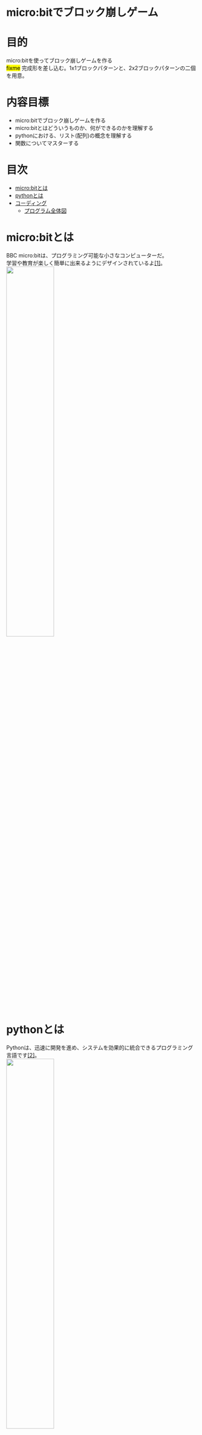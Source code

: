 # micro:bitでブロック崩しゲーム
# 目的
micro:bitを使ってブロック崩しゲームを作る<br>
<mark>fixme</mark> 完成形を差し込む。1x1ブロックパターンと、2x2ブロックパターンの二個を用意。

# 内容目標
- micro:bitでブロック崩しゲームを作る
- micro:bitとはどういうものか、何ができるのかを理解する
- pythonにおける、リスト(配列)の概念を理解する
- 関数についてマスターする
# 目次

- [micro:bitとは](#micro:bitとは)
- [pythonとは](#pythonとは)
- [コーディング](#コーディング)
  - [プログラム全体図](#プログラム全体図)
  
# micro:bitとは
BBC micro:bitは、プログラミング可能な小さなコンピューターだ。<br>
学習や教育が楽しく簡単に出来るようにデザインされているよ[[1]](https://groklearning.com/)。<br>
<img src="./image/microbit.jpg" width="50%" height=50%>

# pythonとは
Pythonは、迅速に開発を進め、システムを効果的に統合できるプログラミング言語です[[2]](https://www.python.org/)。<br>
<img src="./image/python.png" width="50%" height=50%>

# コーディング
## プログラム全体図
- ①初期位置にブロックを配置<br>
<img src="./gif/step1.gif" width="10%" height="10%">

- ②一定時間経過でブロックが落下<br>
<img src="./gif/step2.gif" width="10%" height="10%">

- ③一番下まで落ちたら、ブロックをそこに配置<br>
<img src="./gif/step2.gif" width="10%" height="10%">

- ④新しいブロックを生成<br>
<img src="./gif/step3.gif" width="10%" height="10%">

- ⑤一列揃ったらその列を消去<br>
<img src="./gif/step4.gif" width="10%" height="10%">

★★一旦完成★★

- Ex. プログラムを見やすくしよう
- Ex. 消したブロックより上のブロックを落とす
- Ex. 画面がチカチカしないようにする
- Ex. ブロックの種類を追加

Exは順不同。<br>
## micro:bitの紹介(3min)
### LED表示<br>
- 5×5のLEDディスプレイ（発光ダイオード）<br>
<img src="./gif/led.gif" width="25%" height="25%">

### ボタン操作<br>
- 2つのボタン（左Aボタン、右Bボタン）<br>
<img src="./gif/button.gif" width="25%" height="25%">

### 様々なセンサ<br>
- 加速度計<br>
- 磁力計（コンパス）<br>
- 温度センサー<br>
- Bluetooth<br>
- ラジオ通信（他のmicro:bitと通信する）<br>
- 外部入出力ピン（金色のパッド部分）<br>
## 簡単なLED点灯デモ(5min)
### 指定した場所のLEDを点灯<br>
```python: python
flash(x, y, 明るさ)
```
### (2, 2) の位置に明るさ9で点灯
```python: demo1.py
flash(2, 2, 9)
```
### micro:bitで実行
↓のコマンドを TERMINAL で実行する<br>
```bash: TERMINAL
uflash demo.py
```
↓のようにLEDが光れば成功！<br><br>
<img src="./image/demo.png" width="20%" height="20%">

### x座標とy座標について<br>
- x: よこの位置 0（左）〜4（右）<br>
- y: たての位置 0（上）〜4（下）<br>
<img src="./image/zahyo.png" width="20%" height="20%">

### 明るさについて<br>
- 0(真っ暗)〜9(一番明るい)<br>
### 関数について<br>
<mark>fixme</mark> 画像が欲しい<br>

### Work. (0, 4)の位置に明るさ6で点灯してみよう<br>
<ins>demo.py</ins>のプログラムを、(0, 4)の位置に明るさ6で点灯させるプログラムに書き換えてください。

↓の画像のように光れば成功!<br><br>
<img src="./image/demo1.png" width="20%" height="20%">

<details><summary>答え</summary>

```python:demo.py
flash(0, 4, 6)
```
</details>

### Work. 以下のプログラムを実行した時、どのLEDが光るかを考えてみてください<br>
```python:python
flash(2, 0, 9)
flash(2, 1, 9)
flash(2, 2, 9)
flash(2, 3, 9)
flash(2, 4, 9)
```

<img src="./image/zahyo.png" width="20%" height="20%">

<details><summary>答え</summary>
<img src="./image/prac1.png" width="20%" height="20%">
</details>

## Work①,②: 落ちるブロックを作ろう(10min)
ここでは、ブロックが一定時間ごとに落ちていくプログラムを作っていきます。<br>
↓完成形<br><br>
<img src="./gif/main1.gif" width="25%" height="25%">

このために、<br>
#### ①初期位置(一番上の真ん中)にブロックを表示<br>
#### ②そのブロックを一定時間ごとに落とす<br>

という順番でプログラミングをしていきます！<br>

### ①初期位置にブロックを表示<br>
まずは、一番上の真ん中(x = 2, y = 0)の位置にLEDを点灯するプログラムを作っていきます。<br>
これが、ゲームを開始したときのブロックの初期位置になります。<br>

#### 1. main.pyを開く<br>
今までは練習のため、<ins>demo.py</ins>というファイルにプログラムを書いていました。<br>
ここからは実際にブロック崩しゲームを作っていくので、本番用のファイル(<ins>main.py</ins>)を開いてください。<br>
ここからは、プログラムはこの<ins>main.py</ins>に記述していきます。<br>

#### 2. 座標を変数で指定できるようにする<br>
これまではflashの引数には直接数字を入れていました(ex. flash(2, 2, 6))。<br>
しかし、今後のために、LEDを点灯する座標は変数で指定できるようにしておきましょう。<br>
なので、x と y という変数を作成し、初期値を代入してください。<br>
初期値は、一番上の真ん中の位置に表示できるような値にしてください。<br>
<details><summary>答え</summary>

```python:demo.py
x = 2
y = 0
```
</details>

その後、(x,y)の位置に、明るさ9で点灯するプログラムを作成してください<br>

<details><summary>答え</summary>

```python:demo.py
x = 2
y = 0
flash(x, y, 9)
```
</details>

#### 3. 繰り返し処理

現時点のプログラムは、**(x, y)を指定し、その座標のLEDを明るさ9で点灯させる**というものです。

このプログラムでは、**LEDを一回光らせたらプログラムが終了**しています。<br>
点灯し続けているので**繰り返している**と錯覚するかもしれませんが、 PC から電源が供給され続けているので光っているだけです。<br>
一定時間経過ごとにブロックを落とすためにはプログラムは**終了してほしくない**ので、**繰り返し処理**を追加します<br>
pythonには**二種類**の繰り返し(ループ)があったのを覚えていますか？<br>
<details><summary>答え</summary>

**for(回数ループ)**
```python:demo.py
for i in range(10):
```
**while(条件ループ)**
```python:demo.py
while 条件式:
```
</details>

ブロック崩しゲームの場合、どちらのループを使う方が良いでしょうか？
<details><summary>答え</summary>

一般的には、ゲームが終了するまで何回ループをするかは分からない(時と場合による)ので、本レッスンでは while を使います。<br>
ゲームの終了条件を今の進捗で入れるのは難しいので、とりあえず無限ループにしましょう。<br>
**while(無限)**
```python:demo.py
x = 2
y = 0
while True:
  flash(x, y, 9)
```
</details>

これで繰り返し処理の実装も完了しました。<br>
- 実行して確認
```bash:TERMINAL
uflash main.py
```
micro:bitをパソコンに繋げて、上記のコマンドを実行してみてください。<br>
↓のように初期位置が光っていたら成功です！<br>
<img src="./image/prac2.png" width="20%" height="20%">


### ②ブロックが落下するようにする
準備が整ったので、いよいよ本題の**落下するプログラム**を書いていきます！<br>
#### 1. フローチャート
現時点のプログラムは、**同じ場所のLEDを点灯し続ける**プログラムです。<br>
フローチャートは以下になります。<br>
```
(2, 0)の位置のLEDを点灯
↓
(2, 0)の位置のLEDを点灯
↓
(2, 0)の位置のLEDを点灯
↓
(2, 0)の位置のLEDを点灯
↓
...
```
落ちているように見せるためには、フローチャートは以下である必要があります。<br>
```
(2, 0)の位置のLEDを点灯
↓
(2, 1)の位置のLEDを点灯
↓
(2, 2)の位置のLEDを点灯
↓
(2, 3)の位置のLEDを点灯
↓
...
```
つまり、yの座標を1ずつ増やしていけばいいわけです。<br>
これを見据えて、上記ではyの変数化を行いました。<br>
プログラムのフローチャートを詳しく書くと、以下になります。<br>
```
xに2を、yに0を代入
↓
(x, y)の位置のLEDを点灯
↓
yの数字を+1する
↓
(x, y)の位置のLEDを点灯
↓
yの数字を+1する
↓
(x, y)の位置のLEDを点灯
↓
yの数字を+1する
↓
...
```
となるようにプログラムを変更すればよさそうですね。<br>
#### 2. フローチャートを基にプログラム作成
上記のフローチャートを参考にしながら、落下するプログラムを自力で作ってみてください。<br>
<details><summary>(とりあえずの)答え</summary>

```python:demo.py
x = 2
y = 0
while True:
  flash(x, y, 9)
  y += 1(もしくは、 y = y + 1)
```
フローチャート通りに素直に書くと、こうなるはずです。<br>

#### クイズ
上記のプログラムを実行すると、↓のように一瞬で一列が光るはずです。なぜでしょうか？<br>
<img src="./image/prac3.png" width="20%" height="20%">

<details><summary>答え</summary>

少し前に下記のようなクイズをしたのを覚えていますか？<br>
### Work. 以下のプログラムを実行した時、どのLEDが光るかを考えてみてください<br>
```python:python
flash(2, 0, 9)
flash(2, 1, 9)
flash(2, 2, 9)
flash(2, 3, 9)
flash(2, 4, 9)
```
<img src="./image/prac1.png" width="20%" height="20%">

この時に、flash関数は、指定した座標を光らせる(だけ)の関数だと説明しました。<br>
つまり、LEDを消すためには、LEDを消す関数(clear)を使わなければいけません。<br>
ということは、上記で考えたフローチャートが間違っていたというわけです。間違っていたというよりも、見積りが甘かったという方が適切かもしれません。<br>
```
(2,0)を点灯
↓
LEDを消す
↓
(2,1)を点灯
↓
LEDを消す
↓
(2,2)を点灯
↓
...
```
となればいいので、
```python
flash(2, 0, 9)
clear()
flash(2, 1, 9)
clear()
flash(2, 2, 9)
clear()
flash(2, 3, 9)
clear()
flash(2, 4, 9)
```
という風に、flash関数の間にclear関数を挟んであげればよさそうです。<br>
しかし、実行すると↓のように、一番下だけが点灯します。なぜでしょうか？<br>
<img src="./image/prac4.png" width="20%" height="20%">

<details><summary>答え</summary>

**プログラムはあっています。**<br>
しかし、**プログラムは一行0.05秒ぐらいで処理される**ので、**一瞬で一番下まで行ってしまった**ということです。<br>
ただし、これだと動きが速すぎて目で追えないので、**少し待機してもらいましょう**。<br>
待機する関数は、**sleep**です。引数の単位は秒ではなく**ミリ秒**(秒/1000)なので気を付けてください。
```
(2,0)を点灯
↓
0.5秒待機
↓
LEDを消す
↓
(2,1)を点灯
↓
0.5秒待機
↓
LEDを消す
↓
(2,2)を点灯
↓
0.5秒待機
↓
...
```
となればいいので、
```python
flash(2, 0, 9)
sleep(500)
clear()
flash(2, 1, 9)
sleep(500)
clear()
flash(2, 2, 9)
sleep(500)
clear()
flash(2, 3, 9)
sleep(500)
clear()
flash(2, 4, 9)
```
このプログラムを実行すると、↓のように期待通りに動いてくれます。

<img src="./gif/main1.gif" width="25%" height="25%">

上記のプログラムを参考にして、<ins>main.py</ins>のプログラムを修正していきましょう！<br>
</details>
</details>
</details>

#### 3. フローチャートの修正
上記で、先ほど作ったフローチャートに二つミスがあることが発覚しました。<br>
- 消灯する処理が抜けていた<br>
- 待機する処理が抜けていた<br>

#### Ex. プログラミングの面白さ
皆さんはプログラムが間違っていたりエラーが出たりすると失敗したと思って落ち込むかもしれません。<br>
しかし、これからは間違っていたりエラーが出たりしたときは**喜んで**ください。<br>
プログラミングの一番の醍醐味は、(私の意見では)トライ&エラーです。<br>
少し考えただけでは一発でうまくいかないような難題を、何が足りていないか、どういう機能を追加したらよいか、もっと改善する方法はないか…と考え挑戦することで、立派な作品を作ることができます。<br>
これは難しい作品であればあるほど、完成したときの喜びは大きいです。<br>
作品の難しさは、間違った回数やエラーが出た回数だと思っています<br>
つまり、間違っていたりエラーが出たりすればするほど完成したときの喜びが大きくなっていくのです。<br>
なので、プログラムが間違っていたりエラーが出たりしても笑顔で、その原因を一つずつつぶしていきましょう。<br>

#### 3. フローチャートの修正
話が脱線しましたが、フローチャートの修正を行っていきます。<br>
修正すべきポイントは、以下の２点でした。<br>
- 消灯する処理を追加する<br>
- 待機する処理を追加する<br>

今回は２つ一気に修正できそうです。修正したフローチャートは以下です。<br>
```
xに2を、yに0を代入               xに2を、yに0を代入
↓                               ↓
(x, y)の位置のLEDを点灯          (x, y)の位置のLEDを点灯
|                                ↓
|                                0.5秒待つ
|                                ↓
|                                clear()
↓                               ↓
yの数字を+1する                  yの数字を+1する
↓                               ↓
(x, y)の位置のLEDを点灯     →   (x, y)の位置のLEDを点灯
|                                ↓
|                                0.5秒待つ
|                                ↓
|                                clear()
↓                               ↓
yの数字を+1する                  yの数字を+1する
↓
...
```
このフローチャート通りにプログラムを書けば、落ちるプログラムが完成します！やってみましょう！<br>
- 0.5秒待つ: sleep(500)
- clear(): clear()
<details><summary>答え</summary>

```python:demo.py
x = 2
y = 0
while True:
  flash(x, y, 9)
  sleep(500)
  clear()
  y += 1
```
</details>
現時点でのプログラムでは、ブロックが一番下に行った後、変なマークが表示されていると思います。<br>
この変なマークはエラーのサインです。<br>
何故エラーが出ているか分かりますか？<br>
<details><summary>答え</summary>

存在しない場所のLEDを点灯しようとして、"そんなところにLEDは無いよ"というエラーが出ています。<br>
では、どのようにプログラムを変更すればエラーが出なくなるでしょうか？<br>
<details><summary>答え</summary>

エラーが出ないようにするためには、yの数字を4より大きくしないように修正すればできそうです。<br>
今、yの数値を変更(インクリメント)している所は、 y += 1 の所なので、そこを修正しましょう。<br>
現状だと、"無条件で+1する"プログラムになっていますが、"yの数値が4より小さい時だけ+1する"プログラムに変更しましょう。<br>
プログラム的に言えば、"yの数値が4より小さければ+1、でなければ何もしない"というプログラムに変更します。<br>
このようなプログラムを書きたい時は条件分岐を使えばいいので、<br>
```python:demo.py
x = 2
y = 0
while True:
  flash(x, y, 9)
  sleep(500)
  clear()
  if y < 4:
    y += 1
```
というプログラムに変更すれば、エラーが出なくなるはずです。<br>
</details>
</details>

## Work③: 着地したブロックを記録しよう(20min)
現時点でのプログラムでは、ブロックが一番下に行くと、その場で止まるという動きになっています。<br>
完成に近づけるためには、<br>
①一番下に落ちたらその場所にブロックを固定し<br>
②そのブロックの座標をどこかに保存して<br>
③次のブロックを出す<br>
ように変更する必要があります。<br>
まず、一番下に落ちたブロックの座標を保存するプログラム、次に保存した座標を常に光らせるプログラム、最後に次のブロックを出すプログラムを書くという順番で実装していきます！<br>
### Step1: ブロックの座標を保存する方法を考えよう
まずは、一番下に落ちたブロックの座標を保存するプログラムを書いていきましょう！<br>
何かを保存したい時に使うものと言えば、変数を思い浮かべると思います。<br>
しかし、変数には弱点があって、一つの変数につき1つの値しか保存できません。<br>
今回は、LEDは 5 x 5 の25個あり、25個変数を作るのはめんどくさいですし、何よりプログラムがぐちゃぐちゃになり読みにくく(可読性が低く)なってしまいます。<br>
そこで、今回はリスト(配列)というものを使って、一つのリストに25個の情報を一気に入れようと思います。

### リスト(配列とは)
リストと配列は厳密には違うけど、同じものだと思ってくれて大丈夫です。気になる人はまた聞きに来てください。<br>
イノベーターネクスト・マスター終了生の人はリスト(配列)は知っていると思いますが、復習も兼ねてリスト(配列)とは何かを説明します。<br>
プログラムの<mark>fixme</mark>行目に、
```python:demo.py
blocks = [
  [0, 0, 0, 0, 0],  # y=0
  [0, 0, 0, 0, 0],  # y=1
  [0, 0, 0, 0, 0],  # y=2
  [0, 0, 0, 0, 0],  # y=3
  [0, 0, 0, 0, 0],  # y=4
  [1, 1, 1, 1, 1],  # 地面
]
```
というプログラムが書いてあると思います。(書かれてないぞっていう人は手を挙げて教えてください。)<br>
これがリストになっていて、点灯したいLEDの所の数値を1に変えると、LEDが点灯します。<br>
好きな所の数値を1に変えて、実行してみてください。<br>
ただし、リストのLEDを点灯させるためには、専用の関数を実行しないといけないので、プログラムを以下に変更してください。<br>
```python:main.py
blocks[2][2] = 1
flashm(blocks)
x = 2
y = 0
while True:
  flash(x, y, 9)
  sleep(500)
  clear()
  if y < 4:
    y += 1
```
リストは変数と同じように、プログラムの中でも数値を変えることができます。<br>
上記は(2,2)の座標のLEDを点灯させるプログラムでしたが、
```python:main.py
blocks[0][0] = 1
blocks[1][1] = 1
blocks[2][2] = 1
blocks[3][3] = 1
blocks[4][4] = 1
flashm(blocks)
x = 2
y = 0
while True:
  flash(x, y, 9)
  sleep(500)
  clear()
  if y < 4:
    y += 1
```
とすると、斜めのLEDを点灯させることができます。<br>
これを使えば、一番下に落ちたブロックの位置を記録し、点灯させることができそうです！<br>
### Step2: 一番下に落ちたブロックの座標を保存しよう
現状のプログラムの中でブロックの落下の部分は、<br>
"yの数値が4より小さければ+1、でなければ何もしない"<br>
になっています。<br>
これを、<br>
"ブロックの一個下の座標が地面ならば今の座標を保存して新しいブロックを作り、でなければyを+1する(落下する)"<br>
に変更すればよさそうです。<br>
まずは、現状のif文の条件式を、<br>
"yの数値が4より小さければ"<br>
↓<br>
"ブロックの一個下の座標が地面ならば"<br>
に変えましょう。<br>
<details><summary>答え</summary>

ブロックの一個下の座標というのは、プログラムでいうと (x, y+1) に当たります。<br>
ブロックの真下が地面ならば、 リストの(x, y+1)は1になっているはずです。<br>
つまり、"ブロックの一個下の座標が地面ならば"というプログラムは以下になります。<br>
```python
if blocks[x][y + 1] == 1:
```
"ブロックの一個下の座標が地面ならば今の座標を保存して新しいブロックを作る"というプログラムは以下になります。<br>
```python
if blocks[x][y + 1] == 1:
  blocks[x][y] = 1
  y = 0
```
今の座標は、(x, y)です。新しいブロックを作るには、yを0にしてあげれば"新しいブロックをあたかも作ったかのような挙動"になります。<br>
このままでは落下する部分が無いので、"一個下が地面でなければ落下する"というプログラムを追加しましょう。<br>
```python
if blocks[x][y + 1] == 1:
  blocks[x][y] = 1
  y = 0
else:
  y += 1
```
思ったよりも簡単ではないですか？<br>
思った通りに動いているかどうか、実行してみて試してみてください。<br>
プログラミングでは、結果的に正しい動きをしていれば、正解になります。

皆さんは"一番下に落ちたらブロックの座標を保存して、そこを常に光らせ、新しいブロックを出す"というプログラムを書いた自覚がないかもしれませんが、実際にはその通りの動きになっているので、"一番下に落ちたらブロックの座標を保存して、そこを常に光らせ、新しいブロックを出す"というプログラムを書いたことになります。

これで、一番難関(だと思われる)プログラムが完成しました。
</details>

## A/Bボタンでブロックを左右に動かそう
これまでかなりのトライ&エラーを繰り返し、かなりの量のプログラムを書いてきたと思います。<br>
ただ、現状だと<br>
ブロックが上から降ってきて、どんどん積みあがっているプログラム<br>
になっており、全然ゲーム感がありません。ゲームを作るのは結構大変なんです。<br>
この調子で完成まで作っていくと、到底90分ではできないので、ここからは駆け足気味で行きます。<br>
まずは、ブロックを左右に移動できるようにしていきましょう。<br>
Aボタンを押せばブロックが左に移動し、Bボタンを押せばブロックが右に移動するプログラムを書いていきます<br>
これを実装するためには条件分岐を使えばよさそうです。<br>
条件分岐を覚えていますか？<br>
<details><summary>条件分岐</summary>

**if文**
```python:demo.py
if 条件式:
  処理①
```

</details>

Aボタンを押せばブロックが左に移動するというプログラムは、以下になります。<br>
```python
if button_a.was_pressed() and x > 0:
        x -= 1
        clear()
```
button_a.was_pressed()という関数は、Aボタンを押すとTrue、それ以外の時はFalseが返ってきます<br>
andより右の部分は、場外に出ないようにするための条件式です。<br>
clear()をしているのは、移動した後に前にいた部分を消すためです。

これを参考にして、ボタンBのプログラムも自力で書いてみてください!<br>

<details><summary>答え</summary>

**if文**
```python:demo.py
# === ここから書いてOK ===
x = 2
y = 0
while True:
  flashm(blocks)
  flash(x, y, 9)
  sleep(500)
  y += 1
  if button_a.was_pressed() and x > 0:
        x -= 1
        clear()
  if button_b.was_pressed() and x < 4:
        x += 1
        clear()
```

</details>
これで左右に移動するプログラムが完成しました！動かしてみましょう！<br>
...と言いたいところですが、このプログラムを実行しても左右には動いてくれません。なぜでしょうか？<br>

<details><summary>答え</summary>

現状のプログラムのループの中身は、以下になっています<br>

```
LEDを光らせる
↓
1秒待つ
↓
Aが押されてたらブロックを左に移動する
↓
Bが押されてたらブロックを右に移動する
↓
...
```

1秒待機している間は、ボタンが押されているかどうかは調べてくれません。<br>
なので、プログラムを以下のように変更します。<br>
```python:main.py
# === ここから書いてOK ===
x = 2
y = 0
timer = 0
while True:
  flashm(blocks)
  flash(x, y, 9)
  timer += 1
  if timer % 1000 == 0:
    clear()
    y += 1
    if blocks[y][x] != 0:
       blocks[y-1][x] = 1
       y = 0   
  if button_a.was_pressed() and x > 0:
        x -= 1
        clear()
  if button_b.was_pressed() and x < 4:
        x += 1
        clear()
```
具体的には、<br>
待機処理→タイマー処理<br>
に置き換えることで、常にボタンの判定をしてくれるようにしました。<br>
<mark>fixme</mark> タイマー処理と待機処理のフローチャートを、比較形式で貼る。通常のフローチャートではなく、上部に変数の値も載せること。
x:           x:         x:
y:
xに-を代入→yに-を代入→LED点灯
みたいな感じ。

</details>

これで少し早足ですが、左右に動くプログラムが完成しました！<br>

## 一列揃ったら消そう(15min)
さて、いよいよ最後のステップです。<br>
ここでは、ブロックが一列揃ったら消えるようにしていきます<br>
一番難しいと思うかもしれませんが、今回はリストを使っているので案外簡単に実装できます。<br>
### 一列揃ったら消すプログラムを書こう
いきなりですが、以下のプログラムを追加してください。
```python:main.py
    for i in range(5):
     flag = 0
     for j in range(5):
        if blocks[i][j] == 0:
           flag = 1
     if flag == 0:
        for j in range(5):
           blocks[i][j] = 0
```
これで一列揃ったら消えるプログラムの完成です。<br>
難しいプログラムに見えるかもしれませんが、一行ずつ見ると、全て知っているプログラムだと思います。<br>
アイデアとしては、<br>
一列ずつ、光っているかを確認(1なら光っている、2なら光っていない)し、全て1ならその列を消す<br>
というプログラムになっています。<br>
forループは、このようにリストと一緒に使うことが多いです。<br>

## Ex1 プログラムを見やすくしよう
現状のプログラムはぐちゃぐちゃで見にくいです。<br>
プログラムの可読性を上げるために、関数を定義して処理を部分ごとに分けましょう<br>
関数への分け方は自由にやってもらって構いませんが、私がやるなら<br>
①落下する処理の関数<br>
②左右に移動するかどうかの処理の関数<br>
の二つに分けます。<br>
別に今のままで正しく動いているんだからこのままでいいじゃないかという気持ちは痛いほどわかるのですが、未来の自分のためにも、このコードを読むかもしれない人のためにもコードの可読性を上げることを売すゝめします。<br>
可読性を上げることで、エラーの個所が特定しやすくなったり、プログラムを書く間隔が一週間以上空いたときでもスムーズに作業を再開できるようになります<br>
## Ex2 画面がチカチカしないようにしよう
分からなければ聞いてください。
## Ex3 一列消したらブロックが降ってくるようにしよう
分からなければ聞いてください。
## Ex4 ブロックの種類を追加
当たり判定の処理が結構複雑かもしれません。<br>
分からなければ聞いてください。<br>

## まとめ
ブロック崩しゲーム制作お疲れさまでした。<br>
90分という短い時間でしたが、大量のプログラムを書き、大量の試行錯誤をしたので結構疲れたと思います。<br>
ここまでやり切った皆さんは、pythonのプログラミング能力は飛躍的に向上しているので、今日学んだことを参考にしながら、これからも様々なプログラムを楽しみながら書いていってください。<br>

## 補足
もっといろんなプログラムを書きたいという人は、「最短距離でゼロからしっかり学ぶPython入門 必修編・実践編」という本がおすすめなので、この本を読んでみることをお勧めします。<br>

## 参考文献
[1] https://groklearning.com/<br>
[2] https://www.python.org/<br>
[3] https://microbit.org/ja/<br>
[4] https://microbit-micropython.readthedocs.io/en/v2-docs/<br>
[5] https://microbit-micropython.readthedocs.io/ja/latest/<br>
[6] Eric MAtthes. "Python Crash Course, 3rd Edition: A Hands-On, Project-Based Introduction to Programming". No Starch Press Inc.<br>


**Acknowledgement**  
This material was reviewed and refined with the assistance of ChatGPT (OpenAI).

Kazuma Aoyama(bloodtune65@gmail.com)